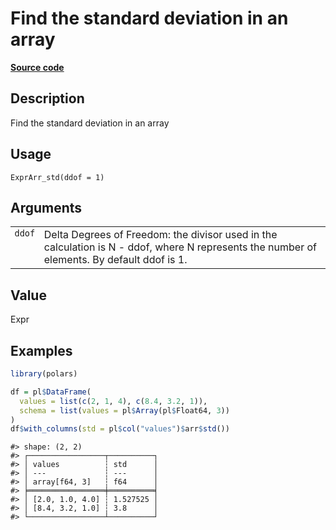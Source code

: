 

# Find the standard deviation in an array

[**Source code**](https://github.com/pola-rs/r-polars/tree/main/R/expr__array.R#L78)

## Description

Find the standard deviation in an array

## Usage

<pre><code class='language-R'>ExprArr_std(ddof = 1)
</code></pre>

## Arguments

<table>
<tr>
<td style="white-space: nowrap; font-family: monospace; vertical-align: top">
<code id="ExprArr_std_:_ddof">ddof</code>
</td>
<td>
Delta Degrees of Freedom: the divisor used in the calculation is N -
ddof, where N represents the number of elements. By default ddof is 1.
</td>
</tr>
</table>

## Value

Expr

## Examples

``` r
library(polars)

df = pl$DataFrame(
  values = list(c(2, 1, 4), c(8.4, 3.2, 1)),
  schema = list(values = pl$Array(pl$Float64, 3))
)
df$with_columns(std = pl$col("values")$arr$std())
```

    #> shape: (2, 2)
    #> ┌─────────────────┬──────────┐
    #> │ values          ┆ std      │
    #> │ ---             ┆ ---      │
    #> │ array[f64, 3]   ┆ f64      │
    #> ╞═════════════════╪══════════╡
    #> │ [2.0, 1.0, 4.0] ┆ 1.527525 │
    #> │ [8.4, 3.2, 1.0] ┆ 3.8      │
    #> └─────────────────┴──────────┘
